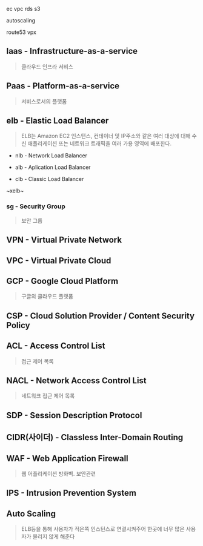 ec
vpc
rds
s3 


autoscaling

route53
vpx

## Iaas - Infrastructure-as-a-service
 
> 클라우드 인프라 서비스

## Paas - Platform-as-a-service

> 서비스로서의 플랫폼


## elb - Elastic Load Balancer

> ELB는 Amazon EC2 인스턴스, 컨테이너 및 IP주소와 같은 여러 대상에 대해 수신 애플리케이션 또는 
> 네트워크 트래픽을 여러 가용 영역에 배포한다.

- nlb - Network Load Balancer

- alb - Aplication Load Balancer

- clb - Classic Load Balancer

~xelb~



### sg - Security Group

> 보안 그룹

## VPN - Virtual Private Network

## VPC - Virtual Private Cloud

## GCP - Google Cloud Platform

> 구글의 클라우드 플랫폼

## CSP - Cloud Solution Provider / Content Security Policy

## ACL - Access Control List

> 접근 제어 목록

## NACL - Network Access Control List

> 네트워크 접근 제어 목록

## SDP - Session Description Protocol

## CIDR(사이더) - Classless Inter-Domain Routing

## WAF - Web Application Firewall

> 웹 어플리케이션 방화벽. 보안관련

## IPS - Intrusion Prevention System

## Auto Scaling

> ELB등을 통해 사용자가 적은쪽 인스턴스로 연결시켜주어 한곳에 너무 많은 사용자가 몰리지 않게 해준다






